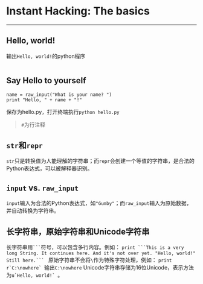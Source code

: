 Instant Hacking: The basics
===========================
---
Hello, world!
------------
输出`Hello, world!`的python程序
``` print "Hello, world!"
```

Say Hello to yourself
---------------------
```# input your name
name = raw_input("What is your name? ")
print "Hello, " + name + "!"
```
保存为hello.py，打开终端执行`python hello.py`
> `#`为行注释

`str`和`repr`
------------
`str`只是转换值为人能理解的字符串；而`repr`会创建一个等值的字符串，是合法的Python表达式，可以被解释器识别。

`input` vs. `raw_input`
-----------------------
`input`输入为合法的Python表达式，如`"Gumby"`；而`raw_input`输入为原始数据，并自动转换为字符串。

长字符串，原始字符串和Unicode字符串
-----------------------------
长字符串用`` ``` ``符号，可以包含多行内容。例如：
``print ```This is a very long String.
It continues here.
And it's not over yet.
"Hello, world!"
Still here.``` ``
原始字符串不会将`\`作为特殊字符处理，例如：
``print r`C:\nowhere` ``输出`C:\nowhere`
Unicode字符串存储为16位Unicode，表示方法为``u`Hello, world!` ``。